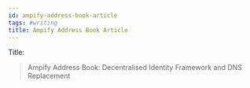 ```yaml
---
id: ampify-address-book-article
tags: #writing
title: Ampify Address Book Article
---
```


Title:

> Ampify Address Book: Decentralised Identity Framework and DNS Replacement